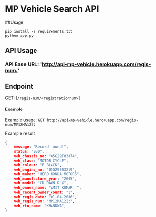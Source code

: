 # MP Vehicle Search API

##Usage

<code>pip install -r requirements.txt</code><br>
<code>python app.py </code>

## API Usage
### API Base URL: 'http://api-mp-vehicle.herokuapp.com/regis-num/<registration-number>'

## Endpoint
 GET: [`/regis-num/<registrationnum>`]
 
#### Example
Example usage: `GET http://api-mp-vehicle.herokuapp.com/regis-num/MP12MA1222` <br>

Example result:
```json
{
    message: "Record found!",
    status: "200",
    veh_chassis_no: "05G29F03874",
    veh_class: "MOTOR CYCLE",
    veh_colour: "P BLACK",
    veh_engine_no: "05G29E03219",
    veh_maker: "HERO HONDA MOTORS",
    veh_manufacture_year: "2005",
    veh_model: "CD DAWN DLX",
    veh_owner_name: "AMIT KUMAR  ",
    veh_recent_owner_count: "1",
    veh_regis_date: "01-04-2006",
    veh_regis_num: "MP12MA1222",
    veh_rto_name: "KHANDWA",
}
```

